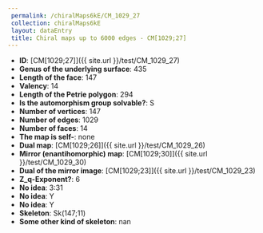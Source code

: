 ```yaml
--- 
 permalink: /chiralMaps6kE/CM_1029_27 
 collection: chiralMaps6kE
 layout: dataEntry
 title: Chiral maps up to 6000 edges - CM[1029;27]
---
```


- **ID**: [CM[1029;27]]({{ site.url }}/test/CM_1029_27)
- **Genus of the underlying surface**: 435
- **Length of the face**: 147
- **Valency**: 14
- **Length of the Petrie polygon**: 294
- **Is the automorphism group solvable?**: S
- **Number of vertices**: 147
- **Number of edges**: 1029
- **Number of faces**: 14
- **The map is self-**: none
- **Dual map**: [CM[1029;26]]({{ site.url }}/test/CM_1029_26)
- **Mirror (enantihomorphic) map**: [CM[1029;30]]({{ site.url }}/test/CM_1029_30)
- **Dual of the mirror image**: [CM[1029;23]]({{ site.url }}/test/CM_1029_23)
- **Z_q-Exponent?**: 6
- **No idea**:  3:31
- **No idea**: Y
- **No idea**: Y
- **Skeleton**: Sk(147;11)
- **Some other kind of skeleton**: nan
